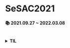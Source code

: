 # SeSAC2021

#### 📚 2021.09.27 ~ 2022.03.08 ####   

<br>



<details>
    <summary><strong>TIL</strong></summary>


> [🌱 3rd Session - 210929](./TIL/day3-210929.md) (update : 211005)

* `버전 대응`, `Mac Catalyst`, `ViewController LifeCycle`, `iOS 계층구조`, `Xcode Tips: Debugging `  

<br>

> [🌱 4th Session - 210930](./TIL/day4-210930.md)

* `옵셔널`, `Dictionary`, `Set`, `Tuple`, `Xcode Tips: playground 단축키, 자동완성창 읽기 `, `Mission: 비밀번호 입력문제, 숫자만 입력되는 조건`  

<br>

> [🌱 5th Session - 211001](./TIL/day5-211001.md)

* `다크 모드 대응`, `외부 매개변수와 내부 매개변수`, `와일드 카드 식별자`,  `Xcode Tips: AutoLayout 단축키, Attributes Inspector 구조 `  

<br>

> [🌱 6th Session - 211005](./TIL/day6-211005.md) (update: 211006)

* `Git Status`, `Size Class`, `Navigation Controller`, `ViewController LifeCycle 실습`

<br>

> [🌱 7th Session - 211006](./TIL/day7-211006.md) 

* `UIWindow와 ViewController LifeCycle`, `SwiftPM으로 라이브러리 사용하기`, `User Defaults`

<br>

> [🌱 8th Session - 211007](./TIL/day8-211007.md) 

* `Class`, `Struct`, `Class vs Struct`, `DateFormatter`

<br>

> [🌱 9th Session - 211008](./TIL/day9-211008.md) 

* `함수와 반환값`, `Enumeration`, `Notification`

<br>

> [🌱 10th Session - 211012](./TIL/day10-211012.md) 

* `Optional Binding`, `Optional Chaining`, `TableViewCell Reuse mechanism`

<br>

> [🌱 11th Session - 211013](./TIL/day11-211013.md) (update: 211005)

* `TypeCasting`, `Stored Property`, `Computed Property`, `Property Observer`

<br>

> [🌱 12th Session - 211014](./TIL/day12-211014.md) 

* `Type Property: static`, `Instance Method: mutating`, `Type Method: static vs class`, `Signleton Pattern`

<br>

> [🌱 13th Session - 211015](./TIL/day13-211015.md) 

* `CodeReview: UserDefaults를 이용한 메모 데이터 저장하고 사용하기`, `화면 전환`

<br>

> [🌱 14th Session - 211018](./TIL/day14-211018.md) 

* `Protocol & Protocol Method`, `Protocol Property`, `Optional Protocol`, `CaseIterable`

<br>

> [🌱 15th Session - 211019](./TIL/day15-211019.md) 

* `Raw Strings`, `CollectionView History`

<br>

> [🌱 16th Session - 211020](./TIL/day16-211020.md) (update later)



<br>

</details>



